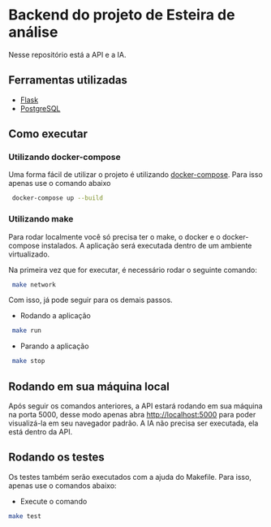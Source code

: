 # Backend do projeto de Esteira de análise

Nesse repositório está a API e a IA.

## Ferramentas utilizadas

* [Flask](https://flask.palletsprojects.com/en/2.1.x/)
* [PostgreSQL](https://www.postgresql.org/)

## Como executar

### Utilizando docker-compose

Uma forma fácil de utilizar o projeto é utilizando [docker-compose](https://docs.docker.com/compose/install/).
Para isso apenas use o comando abaixo

```bash
 docker-compose up --build
```

### Utilizando make

Para rodar localmente você só precisa ter o make, o docker e o docker-compose
instalados. A aplicação será executada dentro de um ambiente virtualizado.

Na primeira vez que for executar, é necessário rodar o seguinte comando:

```bash
 make network
```

Com isso, já pode seguir para os demais passos.

* Rodando a aplicação

```bash
 make run
```

* Parando a aplicação

```bash
 make stop
```

## Rodando em sua máquina local

Após seguir os comandos anteriores, a API estará rodando em sua máquina na porta 5000, desse modo apenas abra [http://localhost:5000](http://localhost:5000)
para poder visualizá-la em seu navegador padrão. A IA não precisa ser executada, ela está dentro da API.

## Rodando os testes

Os testes também serão executados com a ajuda do Makefile. Para isso, apenas use o comandos abaixo:

* Execute o comando

```bash
make test
```

